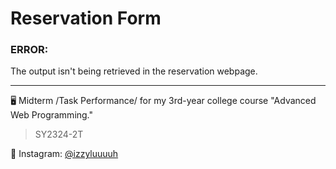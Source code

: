 # Reservation Form

### ERROR:
The output isn't being retrieved in the reservation webpage.

---

🖥️ Midterm /Task Performance/ for my 3rd-year college course "Advanced Web Programming."
> SY2324-2T

💙 Instagram: [@izzyluuuuh](https://www.instagram.com/izzyluuuuh/)
